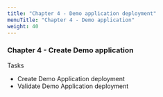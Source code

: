 ```yaml
---
title: "Chapter 4 - Demo application deployment"
menuTitle: "Chapter 4 - Demo application"
weight: 40
---
```


### Chapter 4 - Create Demo application

Tasks

* Create Demo Application deployment
* Validate Demo Application deployment